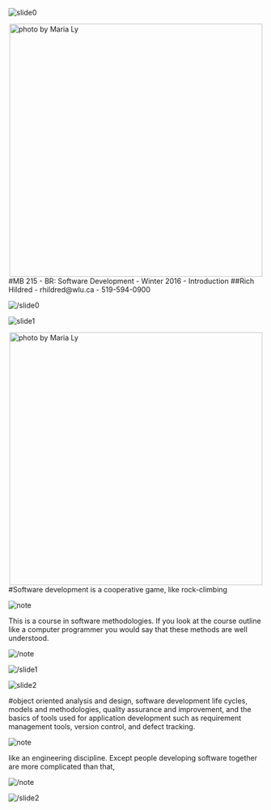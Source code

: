 ![slide0](slidestart://?class="step+slide"+data-x="-1000"+data-y="-1500")

<img src="https://farm4.staticflickr.com/3311/3476708671_bf2c5d860a_b_d.jpg" title="photo by Maria Ly" style="height: 500px;margin: 0 auto;display:block" />
#MB 215 - BR: Software Development - Winter 2016 - Introduction
##Rich Hildred - rhildred@wlu.ca - 519-594-0900

![/slide0](slideend://)

![slide1](slidestart://?class="step+slide"+data-x="-1000"+data-y="-800")

<img src="https://farm4.staticflickr.com/3311/3476708671_bf2c5d860a_b_d.jpg" title="photo by Maria Ly" style="height: 500px;margin: 0 auto;display:block" />
#Software development is a cooperative game, like rock-climbing

![note](slidenotestart://)

This is a course in software methodologies. If you look at the course outline like a computer programmer you would say that these methods are well understood.

![/note](slidenoteend://)

![/slide1](slideend://)

![slide2](slidestart://?class="step+slide"+data-x="-1000"+data-y="-100")

#object oriented analysis and design, software development life cycles, models and methodologies, quality assurance and improvement, and the basics of tools used for application development such as requirement management tools, version control, and defect tracking.

![note](slidenotestart://)

like an engineering discipline. Except people developing software together are more complicated than that,

![/note](slidenoteend://)

![/slide2](slideend://)